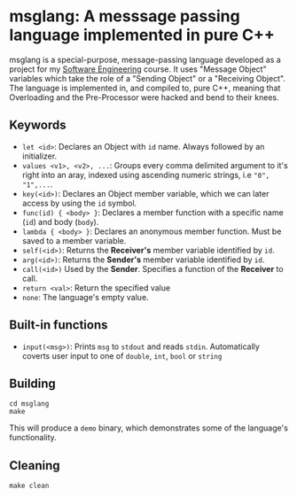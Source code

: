 # msglang: A messsage passing language implemented in pure C++

msglang is a special-purpose, message-passing language developed as a project for my [Software Engineering](https://www.csd.uoc.gr/~hy352/) course.
It uses "Message Object" variables which take the role of a "Sending Object" or a "Receiving Object".
The language is implemented in, and compiled to, pure C++, meaning that Overloading and the Pre-Processor were hacked and bend to their knees.


## Keywords
- ``let <id>``: Declares an Object with ``id`` name. Always followed by an initializer.
- ``values <v1>, <v2>, ...``: Groups every comma delimited argument to it's right into an aray, indexed using ascending numeric strings, i.e ```"0", "1",...```.
- ``key(<id>)``: Declares an Object member variable, which we can later access by using the ``id`` symbol.
- ``func(id) { <body> }``: Declares a member function with a specific name (``id``) and body (``body``).
- ``lambda { <body> }``: Declares an anonymous member function. Must be saved to a member variable.
- ``self(<id>)``: Returns the **Receiver's** member variable identified by ``id``. 
- ``arg(<id>)``: Returns the **Sender's** member variable identified by ``id``.
- ``call(<id>)`` Used by the **Sender**. Specifies a function of the **Receiver** to call.
- ``return <val>``: Return the specified value
- ``none``: The language's empty value.

## Built-in functions
- ``input(<msg>)``: Prints ``msg`` to ``stdout`` and reads ``stdin``. Automatically coverts user input to one of ``double``, ``int``, ``bool`` or ``string``

## Building
```
cd msglang
make
```
This will produce a ``demo`` binary, which demonstrates some of the language's functionality.

## Cleaning
```
make clean
```
